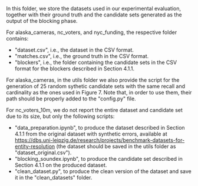 In this folder, we store the datasets used in our experimental evaluation, together with their ground truth and the candidate sets generated as the output of the blocking phase.

For alaska_cameras, nc_voters, and nyc_funding, the respective folder contains:
- "dataset.csv", i.e., the dataset in the CSV format.
- "matches.csv", i.e., the ground truth in the CSV format.
- "blockers", i.e., the folder containing the candidate sets in the CSV format for the blockers described in Section 4.1.1.

For alaska_cameras, in the utils folder we also provide the script for the generation of 25 random sythetic candidate sets with the same recall and cardinality as the ones used in Figure 7.
Note that, in order to use them, their path should be properly added to the "config.py" file.

For nc_voters_10m, we do not report the entire dataset and candidate set due to its size, but only the following scripts:
- "data_preparation.ipynb", to produce the dataset described in Section 4.1.1 from the original dataset with synthetic errors, available at https://dbs.uni-leipzig.de/research/projects/benchmark-datasets-for-entity-resolution (the dataset should be saved in the utils folder as "dataset_original.csv").
- "blocking_soundex.ipynb", to produce the candidate set described in Section 4.1.1 on the produced dataset.
- "clean_dataset.py", to produce the clean version of the dataset and save it in the "clean_datasets" folder.

